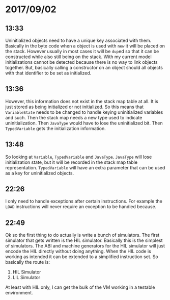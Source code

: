# 2017/09/02

## 13:33

Uninitialized objects need to have a unique key associated with them.
Basically in the byte code when a object is used with `new` it will be
placed on the stack. However usually in most cases it will be `dup`ed
so that it can be constructed while also still being on the stack. With
my current model initializations cannot be detected because there is no
way to link objects together. But, basically calling a constructor on
an object should all objects with that identifier to be set as
initialized.

## 13:36

However, this information does not exist in the stack map table at all.
It is just stored as being initialized or not initialized. So this
means that `VariableState` needs to be changed to handle keying
uninitialized variables and such. Then the stack map needs a new type
used to indicate uninitialization. Then `JavaType` would have to lose
the uninitialized bit. Then `TypedVariable` gets the initialization
information.

## 13:48

So looking at `Variable`, `TypedVariable` and `JavaType`. `JavaType`
will lose initialization state, but it will be recorded in the stack map
table representation. `TypedVariable` will have an extra parameter that
can be used as a key for uninitialized objects.

## 22:26

I only need to handle exceptions after certain instructions. For example
the `LOAD` instructions will never require an exception to be handled
because.

## 22:49

Ok so the first thing to do actually is write a bunch of simulators. The
first simulator that gets written is the HIL simulator. Basically this is
the simplest of simulators. The ABI and machine generators for the HIL
simulator will just encode the HIL directly without doing anything. When
the HIL code is working as intended it can be extended to a simplified
instruction set. So basically the route is:

 1. HIL Simulator
 2. LIL Simulator

At least with HIL only, I can get the bulk of the VM working in a testable
environment.
